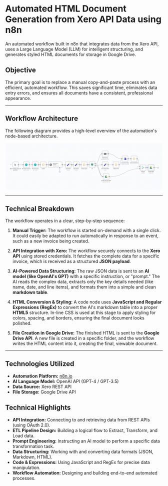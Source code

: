 # Automated HTML Document Generation from Xero API Data using n8n

An automated workflow built in n8n that integrates data from the Xero API, uses a Large Language Model (LLM) for intelligent structuring, and generates styled HTML documents for storage in Google Drive.

## Objective

The primary goal is to replace a manual copy-and-paste process with an efficient, automated workflow. This saves significant time, eliminates data entry errors, and ensures all documents have a consistent, professional appearance.

---

## Workflow Architecture

The following diagram provides a high-level overview of the automation's node-based architecture.

![Xero Invoice Workflow](https://raw.githubusercontent.com/Muneeb20019/Automated-HTML-Document-Generation-from-Xero-API-using-n8n/main/Xero%20Invoice.jpeg)

---

## Technical Breakdown

The workflow operates in a clear, step-by-step sequence:

1.  **Manual Trigger:** The workflow is started on-demand with a single click. It could easily be adapted to run automatically in response to an event, such as a new invoice being created.

2.  **API Integration with Xero:** The workflow securely connects to the **Xero API** using stored credentials. It fetches the complete data for a specific invoice, which is received as a structured **JSON payload**.

3.  **AI-Powered Data Structuring:** The raw JSON data is sent to an **AI model (like OpenAI's GPT)** with a specific instruction, or "prompt." The AI reads the complex data, extracts only the key details needed (like name, date, and line items), and formats them into a simple and clean **markdown table**.

4.  **HTML Conversion & Styling:** A code node uses **JavaScript and Regular Expressions (RegEx)** to convert the AI's markdown table into a proper **HTML5** structure. In-line CSS is used at this stage to apply styling for colors, spacing, and borders, ensuring the final document looks polished.

5.  **File Creation in Google Drive:** The finished HTML is sent to the **Google Drive API**. A new file is created in a specific folder, and the workflow writes the HTML content into it, creating the final, viewable document.

---

## Technologies Utilized

*   **Automation Platform:** [n8n.io](https://n8n.io/)
*   **AI Language Model:** OpenAI API (GPT-4 / GPT-3.5)
*   **Data Source:** Xero REST API
*   **File Storage:** Google Drive API

## Technical Highlights

*   **API Integration:** Connecting to and retrieving data from REST APIs (using OAuth 2.0).
*   **ETL Pipeline Design:** Building a logical flow to Extract, Transform, and Load data.
*   **Prompt Engineering:** Instructing an AI model to perform a specific data transformation task.
*   **Data Structuring:** Working with and converting data formats (JSON, Markdown, HTML).
*   **Code & Expressions:** Using JavaScript and RegEx for precise data manipulation.
*   **Workflow Automation:** Designing and building end-to-end automated processes.
